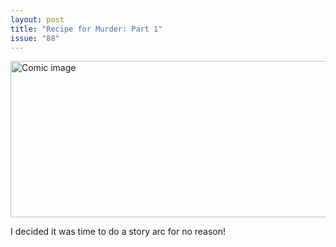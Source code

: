 ```yaml
---
layout: post
title: "Recipe for Murder: Part 1"
issue: "88"
---
```

<img src="{{ site.url }}/comics/88.png" title="No no, I don't mean I'm going to have grilled cheese!" alt="Comic image" width="780px" height="250px"/>

I decided it was time to do a story arc for no reason!